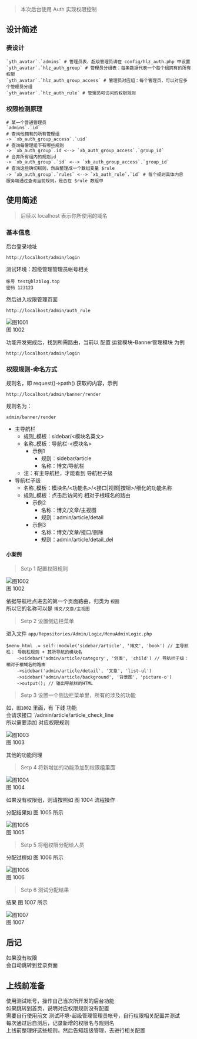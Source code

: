 > 本次后台使用 Auth 实现权限控制  

## 设计简述

### 表设计

    `yth_avatar`.`admins` # 管理员表，超级管理员请在 config/hlz_auth.php 中设置  
    `yth_avatar`.`hlz_auth_group` # 管理员分组表：每条数据代表一个每个组拥有的所有权限  
    `yth_avatar`.`hlz_auth_group_access` # 管理员对应组：每个管理员，可以对应多个管理员分组  
    `yth_avatar`.`hlz_auth_rule` # 管理员可访问的权限规则  

### 权限检测原理

    # 某一个普通管理员
    `admins`.`id`
    # 查询他拥有的所有管理组
    -> `xb_auth_group_access`.`uid`
    # 查询每管理组下有哪些规则
    -> `xb_auth_group`.id <--> `xb_auth_group_access`.`group_id`
    # 合并所有组内的规则id
    -> `xb_auth_group`.`id` <--> `xb_auth_group_access`.`group_id`
    # 查询这些确切规则，然后整理成一个数组变量 $rule
    -> `xb_auth_group`.`rules` <--> `xb_auth_rule`.`id` # 每个规则具体内容
    服务端通过查询当前规则，是否在 $rule 数组中

## 使用简述

> 后续以 localhost 表示你所使用的域名

### 基本信息

后台登录地址

    http://localhost/admin/login

测试环境：超级管理管理员帐号相关

    帐号 test@hlzblog.top
    密码 123123

然后进入权限管理页面

    http://localhost/admin/auth_rule

![图1001](./1001.png)  
图 1002  


功能开发完成后，找到所需路由，当前以 配置 运营模块-Banner管理模块 为例

    http://localhost/admin/login

### 权限规则-命名方式

规则名，即 request()->path() 获取的内容，示例  

    http://localhost/admin/banner/render

规则名为：

    admin/banner/render

- 主导航栏
    - 规则_模板：sidebar/<模块名英文>
    - 名称_模板：导航栏-<模块名>
        - 示例1
            - 规则：sidebar/article
            - 名称：博文/导航栏
    - 注：有主导航栏，才能看到 导航栏子级
- 导航栏子级
    - 名称_模板：模块名/<功能名>/<接口|视图|按钮>/细化的功能名称
    - 规则_模板：点击后访问的 相对于根域名的路由
        - 示例2
            - 名称：博文/文章/主视图
            - 规则：admin/article/detail
        - 示例3
            - 名称：博文/文章/接口/删除
            - 规则：admin/article/detail_del



#### 小案例

> Setp 1 配置权限规则

![图1002](./1002.png)  
图 1002  

依据导航栏点进去的第一个页面路由，归类为 `视图`  
所以它的名称可以是 `博文/文章/主视图`

> Setp 2 设置侧边栏菜单

进入文件 `app/Repositories/Admin/Logic/MenuAdminLogic.php`

    $menu_html .= self::module('sidebar/article', '博文', 'book') // 主导航栏： 导航栏规则 + 其所导航的模块名
        ->sidebar('admin/article/category', '分类', 'child') // 导航栏子级： 相对于根域名的路由
        ->sidebar('admin/article/detail', '文章', 'list-ul')
        ->sidebar('admin/article/background', '背景图', 'picture-o')
        ->output(); // 输出导航栏的HTML

> Setp 3 设置一个侧边栏菜单里，所有的涉及的功能

如，`图1002` 里面，有 下线 功能  
会请求接口 `/admin/article/article_check_line  
所以需要添加 对应权限规则  

![图1003](./1003.png)  
图 1003  

其他的功能同理

> Setp 4 将新增加的功能添加到权限组里面

![图1004](./1004.png)  
图 1004  

如果没有权限组，则请按照如 图 1004 流程操作  

分配结果如 图 1005 所示

![图1005](./1005.png)  
图 1005  


> Setp 5 将组权限分配给人员

分配过程如 图 1006 所示

![图1006](./1006.png)  
图 1006  


> Setp 6 测试分配结果

结果 图 1007 所示

![图1007](./1007.png)  
图 1007  

## 后记
如果没有权限  
会自动跳转到登录页面  

## 上线前准备

使用测试帐号，操作自己当次所开发的后台功能  
如果跳转到首页，说明对应权限规则没有配置  
需要自行使用前文 测试环境-超级管理管理员帐号，自行权限相关配置并测试  
每次通过后自测后，记录新增的权限名与规则名  
上线前整理好这些规则，然后告知超级管理，去进行相关配置  